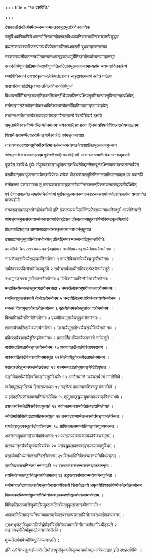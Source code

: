 +++
title = "१४ व्रतविधिः"

+++

देशकालौसंकीर्त्यममैतज्जन्मजन्मान्तरसमुद्‌भूतत्रिविधकायिक

चतुर्विधवाचिकत्रिविधमानसेतिस्कान्दोक्तदशविधपापनिरासत्रयस्त्रिंशच्छतपित्रुद्धार

ब्रह्मलोकावाप्त्यादिफलप्राप्त्यर्थंज्येष्ठमाससितपक्षदशमी बुधवारहस्ततारका

गरकरणव्यतीपातानन्दयोगकन्यास्थचन्द्रवृषस्थसूर्येतिदशयोगपर्वण्यस्यांमहानद्यां

स्नानंतीर्थपूजनंप्रतिमायांजाह्नवीपूजांतिलादिदानंमूलमन्त्रजपमाज्यहोमं चयथाशक्तिकरिष्ये

यथाविधिस्नानं दशवारंकृत्वाजलेस्थितोदशवारं सकृद्वावक्ष्यमाणं स्तोत्रं पठित्वा

वासःपरिधानादिपितृतर्पणान्तंनित्यंविधायतीर्थेपूजां

विधायसर्षिर्मिश्रान्‌दशप्रसृतिकृष्णतिलान्‌तीर्थेऽञ्जलिनाप्रक्षिप्यगुडमिश्रान्सक्तुपिण्डान्दशप्रक्षिपेत्

ततोगङ्गातटेताम्रेमृन्मयेवास्थापितेकलशेसौवर्णादिप्रतिमायांगङ्गामावाहयेत्

तत्रमन्त्रःनमोभगवत्यैदशपापहरायैगङ्गायैनारायण्यै रेवत्यैशिवायै दक्षायै

अमृतायैविश्वरूपिण्यैनन्दिन्यैतेनमोनमः अयंस्त्र्यादिसाधारणः द्विजमात्रविषयोविंशत्यक्षरोयथाॐनमः

शिवायैनारायण्यैदशहरायैगङ्गायैस्वाहेति एबंगङ्गामावाह्य

नारायणंरुदंब्रह्माणंसूर्यंभगीरथंहिमाचलंचनाममन्त्रेणतत्रैवावाह्यौक्तमूलमन्त्रामुच्चार्य

श्रीगङ्गायैनारायणरुदरब्रह्मसूर्यभगीरथहिमवत्सहितायै आसनसमपयामीत्येवमासनाद्युपचारैः

पूजयेत् दशविधैः पुष्पैः संपूज्यदशाङ्गधूपंदत्वादशविधनैवेद्यान्तेताम्बूलंदक्षिणांदत्वादशफलान्यर्पयेत्

दशदीपान्‌दत्वापूंजासमापयेत्दशविप्रेभ्यः प्रत्येकं षोडशषोडशमुष्टितिलान्‍सदक्षिणानदद्यात् एवं यवानपि

ततोदशगा एकावागांदद्य तू मत्स्यकच्छपमण्डूकान्सौवर्णान्‌राजतान्‌पिष्टमयान्वासंपूज्यतीर्थेक्षिपेत्

एवं दीपान्प्रवाहयेत् जपहोमचिकीर्षायां पूर्वोक्तमूलमन्त्रस्यपञ्चसहस्त्रसंख्योजपोदशांशेनहोमः यथाशक्ति वाजपहोमौ

तत्रदशहराव्रताङ्गत्वेनहोमंकरिष्ये इति संकल्प्यस्थण्डिलेंग्निप्रतिष्ठाप्यान्वाधानेचक्षुषी आज्येनेत्यन्ते

श्रीगङ्गाममुकसंख्ययाज्येननारायणादिषड्‌देवता एकैकयाज्याहुत्याशेषेणस्विष्टकृतमित्यादि

प्रोक्षण्यादिषट्‌पात्र आण्यासाद्याज्यंसंस्कृत्ययथान्वाधानंजुहुयात्

दशब्राह्मणानूसुवासिनीश्चभोजयेत् प्रतिपद्दिनमारभ्यस्नानादिपूजान्तोविधिः

कार्यतिकेचित् स्तोत्रंयथास्कान्हेब्रह्मोवाच नमःशिवायगङ्गायैशिवदायैनमोनमः ।

नमस्तेरुद्ररूपिण्यैशाङ्कर्यैतेनमोनमः १ नमस्तेविश्वरूपिण्यैंब्रह्ममूर्त्यैनमोनमः ।

सर्वदेवस्वरूपिण्यैनमोभेषजमूर्तये २ सर्वस्यसर्वव्याधीनांभिषक्‌श्रेष्ठ्यैनमोस्तुते ।

स्थाणुजङ्गमसंभूतविषहन्त्र्यैनमोनमः ३ भोगोपभोगदायिन्यैभोगवत्यैनमोनमः ।

मन्दाकिन्यैनमस्तेस्तुस्वर्गदायैनमःसदा ४ नमस्त्रैलोक्यभूषायैजगत्धात्र्यैनमोनमः ।

नमस्त्रिशुक्लसंस्थायै तेजोवत्यैनमोनमः ५ नन्दायैलिङ्गधारिण्यैनारायण्यैनमोनमः ।

नमस्ते विश्वमुख्यायैरवत्यैतेनमोनमः ६ बृहत्यैतेनमस्तेस्तुलोकधात्र्यैनमोनमः ।

विश्वामित्रायैनन्दिन्यैतेनमोनमः ७ पृथ्व्यैशिवामृतायैचसुवृषायैनमोनमः ।

शान्तायैचवरिष्ठायै वरदायैनमोनमः ८ उस्त्रायैसुखदोग्ध्र्‍यैचसंजीविन्यैनमो नमः ।

ब्रह्मिष्ठायैब्रह्मदायैदुरितघ्न्यैनमोनमः ९ प्रणतार्तिप्रभञ्जिन्यैजगन्मात्रे नमोस्तुते ।

सर्वापत्प्रतिपक्षायैमङ्गलायैनमोनमः १० शरणागतदीनार्तपरित्राणपरायणे ।

सर्वस्यार्तिहरेदेविनारायणिनमोस्तुते ११ निर्लेपायैदुर्गहन्त्र्यैदक्षायैतेनमोनमः ।

परात्परतरेतुभ्यंनमस्तेमोक्षदेसदा १२ गङ्गेममाऽग्रतोभूयागङ्गेमेदेविपृष्ठतः ।

गङ्गेमेपार्श्वयोरेहित्वयिगङ्गेस्तुमेस्थितिः १३ आदौत्वमन्ते मध्येचसर्वं त्वं गांगतेशिवे ।

त्वमेवमूलप्रकृतिस्त्वं हिनारायणःपरः १४ गङ्गेत्वं पामात्माचशिवस्तुभ्यंनमःशिवे ।

य इदंपठतिस्तोत्रंभक्त्यानित्यंनरोपियः १५ शृणुयाच्छ्रद्धयायुक्तःकायवाक्‌चित्तसंभवैः ।

दशधासंस्थितैर्दोषैःसर्वैरेवप्रमुच्यते १६ सर्वान्कामानवाप्नोतिप्रेत्यब्रह्मणिलीयते ।

ज्येष्ठेमासिसितेपक्षेदशमीहस्तसंयुता १७ तस्यांदशम्यामेतच्चस्तोत्रंगङ्गाजलेस्थितः ।

यःपठेद्दशकृत्वस्तुदरिद्रोवापिचाक्षमः १८ सोपितत्फलमाप्नोतिगङ्गांसंपूज्ययत्नतः ।

अदत्तानामुपादानंहिंसाचैवाविधानतः १९ परदारोपसेवाचकायिकंत्रिविधंस्मृतम् ।

पारुष्यमनृतंचैवपैशून्यंचापिसर्वशः २० असंबद्धप्रलापश्चवाङ्मयंस्याच्चतुर्विधम् ।

परद्रव्येष्वभिध्यानंमनसानिष्टचिन्तनम् २१ वितथाभिनिवेशश्चमानसंत्रिविधंस्मृतम् ।

एतानिदशपापानिहरत्वं ममजाह्नवि २२ दशपापहरास्यस्मात्तस्माद्दशहरास्मृता ।

तयस्त्रिंशच्छतंपूर्वान्पितृनथपितामहान् २३ उद्धरत्यवसंसारान्मन्त्रेणानेनपूजिता ।

नमोभगवत्यैदशपापहरायैगङ्गायैनारायण्यैरेवत्यै शिवायैदक्षायै अमृतायैविश्वरूपिण्यैनन्दिन्यैतेनमोनमः

सितमकरनिषण्णांशुभ्रवर्णांत्रिनेत्रांकरधृतकलशोद्यत्सोत्पलाम्यभीष्टाम् ।

विधिहरिहररूपांसेन्दुकोटीरजुष्टांकलितसितदुकूलांजान्हवीतांनमामि १

आदावादिपितामहस्यनिगमव्यापारपात्रेजलंपश्चात्पन्नगशायिनोभगवतःपादोदकंपावनम् ।

भूयःशंभुजटाविभूषणमणिर्जह्नोर्महर्षेरियंदेवीकल्मषनाशिनीभगवतीभागीरथीदृश्यते २ गङ्गागङ्गेतियोब्रूयाद्योजनानांशतैरपि ।

मुच्यतेसर्वपापेभ्योविष्णुलोकंसगच्छति ३

इति स्तोत्रेणस्तुत्वाहोमान्तेप्रतिमोत्तरषूजांकृत्वाविसृज्याचार्यायमूलमन्त्रेणदद्यात् इति दशहराविधिः ॥
